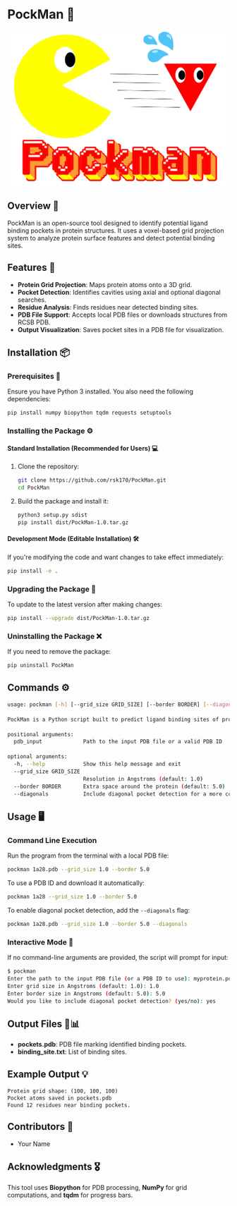 # PockMan 🔎

![Logo](img/logo.jpeg)

## Overview 🎯

PockMan is an open-source tool designed to identify potential ligand binding pockets in protein structures. It uses a voxel-based grid projection system to analyze protein surface features and detect potential binding sites.

## Features 🔬

- **Protein Grid Projection**: Maps protein atoms onto a 3D grid.
- **Pocket Detection**: Identifies cavities using axial and optional diagonal searches.
- **Residue Analysis**: Finds residues near detected binding sites.
- **PDB File Support**: Accepts local PDB files or downloads structures from RCSB PDB.
- **Output Visualization**: Saves pocket sites in a PDB file for visualization.

## Installation 📦

### Prerequisites 🐍

Ensure you have Python 3 installed. You also need the following dependencies:

```bash
pip install numpy biopython tqdm requests setuptools
```

### Installing the Package ⚙️

#### **Standard Installation (Recommended for Users) 💻**
1. Clone the repository:
   ```bash
   git clone https://github.com/rsk170/PockMan.git
   cd PockMan
   ```
2. Build the package and install it:
   ```bash
   python3 setup.py sdist
   pip install dist/PockMan-1.0.tar.gz
   ```

#### **Development Mode (Editable Installation) 🛠️**
If you're modifying the code and want changes to take effect immediately:
```bash
pip install -e .
```

### Upgrading the Package 🔄

To update to the latest version after making changes:
```bash
pip install --upgrade dist/PockMan-1.0.tar.gz
```

### Uninstalling the Package ❌

If you need to remove the package:
```bash
pip uninstall PockMan
```

## Commands ⚙️
```bash
usage: pockman [-h] [--grid_size GRID_SIZE] [--border BORDER] [--diagonals] pdb_input

PockMan is a Python script built to predict ligand binding sites of proteins from their .pdb files.

positional arguments:
  pdb_input             Path to the input PDB file or a valid PDB ID

optional arguments:
  -h, --help            Show this help message and exit
  --grid_size GRID_SIZE
                        Resolution in Angstroms (default: 1.0)
  --border BORDER       Extra space around the protein (default: 5.0)
  --diagonals           Include diagonal pocket detection for a more comprehensive search.
```

## Usage 🖥️

### Command Line Execution
Run the program from the terminal with a local PDB file:
```bash
pockman 1a28.pdb --grid_size 1.0 --border 5.0
```

To use a PDB ID and download it automatically:
```bash
pockman 1a28 --grid_size 1.0 --border 5.0
```

To enable diagonal pocket detection, add the `--diagonals` flag:
```bash
pockman 1a28.pdb --grid_size 1.0 --border 5.0 --diagonals
```

### Interactive Mode 📝
If no command-line arguments are provided, the script will prompt for input:
```bash
$ pockman
Enter the path to the input PDB file (or a PDB ID to use): myprotein.pdb
Enter grid size in Angstroms (default: 1.0): 1.0
Enter border size in Angstroms (default: 5.0): 5.0
Would you like to include diagonal pocket detection? (yes/no): yes
```

## Output Files 📂📊
- **pockets.pdb**: PDB file marking identified binding pockets.
- **binding_site.txt**: List of binding sites.

## Example Output 💡
```
Protein grid shape: (100, 100, 100)
Pocket atoms saved in pockets.pdb
Found 12 residues near binding pockets.
```

## Contributors 👥
- Your Name

## Acknowledgments 🎖️
This tool uses **Biopython** for PDB processing, **NumPy** for grid computations, and **tqdm** for progress bars.